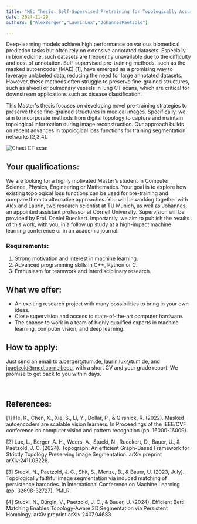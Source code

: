 ```yaml
---
title: "MSc Thesis: Self-Supervised Pretraining for Topologically Accurate Medical Imaging"
date: 2024-11-29
authors: ["AlexBerger","LaurinLux","JohannesPaetzold"]

---
```


Deep-learning models achieve high performance on various biomedical prediction tasks but often rely on extensive annotated datasets. Especially in biomedicine, such datasets are frequently unavailable due to the difficulty and cost of annotation. Self-supervised pre-training methods, such as the masked autoencoder (MAE) [1], have emerged as a promising way to leverage unlabeled data, reducing the need for large annotated datasets. However, these methods often struggle to preserve fine-grained structures, such as alveoli or pulmonary vessels in lung CT scans, which are critical for downstream applications such as disease classification.

This Master's thesis focuses on developing novel pre-training strategies to preserve these fine-grained structures in medical images. Specifically, we aim to incorporate methods from digital topology to capture and maintain topological information during image reconstruction. Our approach builds on recent advances in topological loss functions for training segmentation networks [2,3,4].

![Chest CT scan](https://www.melbourneradiology.com.au/wp-content/uploads/2021/06/CT-CHEST-0002-1024x1012.jpg)

## Your qualifications:

We are looking for a highly motivated Master’s student in Computer Science, Physics, Engineering or Mathematics. Your goal is to explore how existing topological loss functions can be used for pre-training and compare them to alternative approaches. You will be working together with Alex and Laurin, two research scientist at TU Munich, as well as Johannes, an appointed assistant professor at Cornell University. Supervision will be provided by Prof. Daniel Rueckert. Importantly, we aim to publish the results of this work, with you, in a follow up study at a high-impact machine learning conference or in an academic journal.

### Requirements:

1. Strong motivation and interest in machine learning.
2. Advanced programming skills in C++, Python or C.
3. Enthusiasm for teamwork and interdisciplinary research.

## What we offer:

- An exciting research project with many possibilities to bring in your own ideas.
- Close supervision and access to state-of-the-art computer hardware.
- The chance to work in a team of highly qualified experts in machine learning, computer vision, and deep learning.

## How to apply:

Just send an email to a.berger@tum.de, laurin.lux@tum.de, and jpaetzold@med.cornell.edu, with a short CV and your grade report. We promise to get back to you within days.

<br/>


## References:

[1] He, K., Chen, X., Xie, S., Li, Y., Dollar, P., & Girshick, R. (2022). Masked autoencoders are scalable vision learners. In Proceedings of the IEEE/CVF conference on computer vision and pattern recognition (pp. 16000-16009).

[2] Lux, L., Berger, A. H., Weers, A., Stucki, N., Rueckert, D., Bauer, U., & Paetzold, J. C. (2024). Topograph: An efficient Graph-Based Framework for Strictly Topology Preserving Image Segmentation. arXiv preprint arXiv:2411.03228.

[3] Stucki, N., Paetzold, J. C., Shit, S., Menze, B., & Bauer, U. (2023, July). Topologically faithful image segmentation via induced matching of persistence barcodes. In International Conference on Machine Learning (pp. 32698-32727). PMLR.

[4] Stucki, N., Bürgin, V., Paetzold, J. C., & Bauer, U. (2024). Efficient Betti Matching Enables Topology-Aware 3D Segmentation via Persistent Homology. arXiv preprint arXiv:2407.04683.


